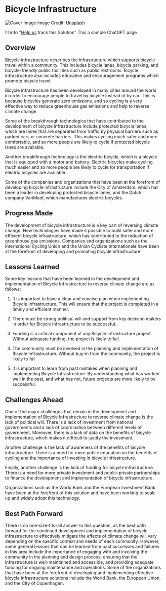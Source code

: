 # Bicycle Infrastructure

![Cover Image](https://images.unsplash.com/photo-1567745576352-e404ee640705?crop=entropy&cs=tinysrgb&fit=max&fm=jpg&ixid=Mnw0NDYzODh8MHwxfHNlYXJjaHwxfHxCaWN5Y2xlJTIwSW5mcmFzdHJ1Y3R1cmV8ZW58MHx8fHwxNjgzNjU3ODk1&ixlib=rb-4.0.3&q=80&w=1080)
Image Credit: [Unsplash](https://unsplash.com/@seanbenesh)

!!! info "[Help us](../../contribute) track this Solution"
    This a sample ChatGPT page

## Overview

Bicycle infrastructure describes the infrastructure which supports bicycle travel within a community. This includes bicycle lanes, bicycle parking, and bicycle-friendly public facilities such as public restrooms. Bicycle infrastructure also includes education and encouragement programs which promote bicycle travel.

Bicycle infrastructure has been developed in many cities around the world in order to encourage people to travel by bicycle instead of by car. This is because bicycles generate zero emissions, and so cycling is a very effective way to reduce greenhouse gas emissions and help to reverse climate change.

Some of the breakthrough technologies that have contributed to the development of bicycle infrastructure include protected bicycle lanes, which are lanes that are separated from traffic by physical barriers such as parked cars or concrete barriers. This makes cycling much safer and more comfortable, and so more people are likely to cycle if protected bicycle lanes are available.

Another breakthrough technology is the electric bicycle, which is a bicycle that is equipped with a motor and battery. Electric bicycles make cycling much easier and so more people are likely to cycle for transportation if electric bicycles are available.

Some of the companies and organizations that have been at the forefront of developing bicycle infrastructure include the City of Amsterdam, which has been a leader in developing protected bicycle lanes, and the Dutch company VanMoof, which manufactures electric bicycles.

## Progress Made

The development of bicycle infrastructure is a key part of reversing climate change. New technologies have made it possible to build safer and more efficient bicycle infrastructure, which has contributed to the reduction of greenhouse gas emissions. Companies and organizations such as the International Cycling Union and the Union Cycliste Internationale have been at the forefront of developing and promoting bicycle infrastructure.

## Lessons Learned

Some key lessons that have been learned in the development and implementation of Bicycle Infrastructure to reverse climate change are as follows:

1. It is important to have a clear and concise plan when implementing Bicycle Infrastructure. This will ensure that the project is completed in a timely and efficient manner.

2. There must be strong political will and support from key decision makers in order for Bicycle Infrastructure to be successful.

3. Funding is a critical component of any Bicycle Infrastructure project. Without adequate funding, the project is likely to fail.

4. The community must be involved in the planning and implementation of Bicycle Infrastructure. Without buy-in from the community, the project is likely to fail.

5. It is important to learn from past mistakes when planning and implementing Bicycle Infrastructure. By understanding what has worked well in the past, and what has not, future projects are more likely to be successful.

## Challenges Ahead

One of the major challenges that remain in the development and implementation of Bicycle Infrastructure to reverse climate change is the lack of political will. There is a lack of investment from national governments and a lack of coordination between different levels of government. Moreover, there is a lack of data on the benefits of bicycle infrastructure, which makes it difficult to justify the investment.

 Another challenge is the lack of awareness of the benefits of bicycle infrastructure. There is a need for more public education on the benefits of cycling and the importance of investing in bicycle infrastructure.

Finally, another challenge is the lack of funding for bicycle infrastructure. There is a need for more private investment and public-private partnerships to finance the development and implementation of bicycle infrastructure.

Organizations such as the World Bank and the European Investment Bank have been at the forefront of this solution and have been working to scale up and widely adopt this technology.

## Best Path Forward

There is no one-size-fits-all answer to this question, as the best path forward for the continued development and implementation of bicycle infrastructure to effectively mitigate the effects of climate change will vary depending on the specific context and needs of each community. However, some general lessons that can be learned from past successes and failures in this area include the importance of engaging with and involving the community in the planning and design process, ensuring that the infrastructure is well-maintained and accessible, and providing adequate funding for ongoing maintenance and operations. Some of the organizations that have been at the forefront of developing and implementing effective bicycle infrastructure solutions include the World Bank, the European Union, and the City of Copenhagen.
